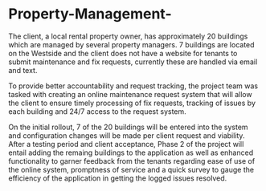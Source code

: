 # Property-Management-

The client, a local rental property owner, has approximately 20 buildings which are managed by several property managers. 7 buildings are located on the Westside and the client does not have a website for tenants to submit maintenance and fix requests, currently these are handled via email and text. 

To provide better accountability and request tracking, the project team was tasked with creating an online maintenance request system that will allow the client to ensure timely processing of fix requests, tracking of issues by each building and 24/7 access to the request system. 

On the initial rollout, 7 of the 20 buildings will be entered into the system and configuration changes will be made per client request and viability. After a testing period and client acceptance, Phase 2 of the project will entail adding the remaing buildings to the application as well as enhanced functionality to garner feedback from the tenants regarding ease of use of the online system, promptness of service and a quick survey to gauge the efficiency of the application in getting the logged issues resolved. 
